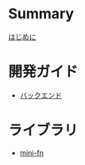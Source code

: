 # Summary

[はじめに](./introduction.md)

# 開発ガイド

- [バックエンド](./develop/backend.md)

# ライブラリ

- [mini-fn](./develop/mini-fn.md)

